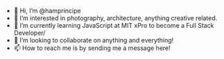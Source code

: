 - 👋 Hi, I’m @hamprincipe
- 👀 I’m interested in photography, architecture, anything creative related.
- 🌱 I’m currently learning JavaScript at MIT xPro to become a Full Stack Developer/
- 💞️ I’m looking to collaborate on anything and everything!
- 📫 How to reach me is by sending me a message here!

<!---
hamprincipe/hamprincipe is a ✨ special ✨ repository because its `README.md` (this file) appears on your GitHub profile.
You can click the Preview link to take a look at your changes.
--->
